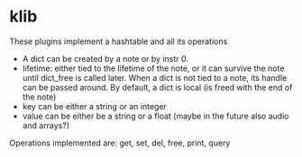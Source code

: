 # klib

These plugins implement a hashtable and all its operations

* A dict can be created by a note or by instr 0.
* lifetime: either tied to the lifetime of the note, or it can
  survive the note until dict_free is called later. When a dict
  is not tied to a note, its handle can be passed around.
  By default, a dict is local (is freed with the end of the note)
* key can be either a string or an integer
* value can be either be a string or a float (maybe in the future also audio
  and arrays?)

Operations implemented are: get, set, del, free, print, query 